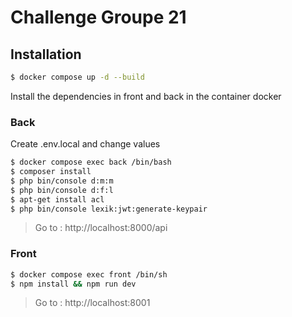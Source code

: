 # Challenge Groupe 21

## Installation

```bash 
$ docker compose up -d --build
```
Install the dependencies in front and back in the container docker

### Back 

Create .env.local and change values

```bash
$ docker compose exec back /bin/bash
$ composer install
$ php bin/console d:m:m
$ php bin/console d:f:l
$ apt-get install acl
$ php bin/console lexik:jwt:generate-keypair
```
> Go to : http://localhost:8000/api

### Front
```bash
$ docker compose exec front /bin/sh
$ npm install && npm run dev
```
> Go to : http://localhost:8001